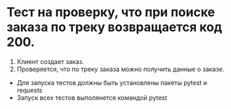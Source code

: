 ﻿# Тест на проверку, что при поиске заказа по треку возвращается код 200.
1. Клиент создает заказ.
2. Проверяется, что по треку заказа можно получить данные о заказе.
- Для запуска тестов должны быть установлены пакеты pytest и requests
- Запуск всех тестов выполянется командой pytest